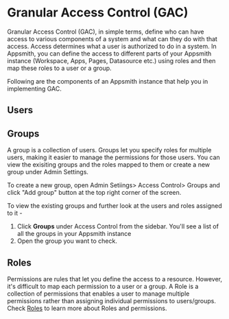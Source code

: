
# Granular Access Control (GAC)

Granular Access Control (GAC), in simple terms, define who can have access to various components of a system and what can they do with that access. Access determines what a user is authorized to do in a system. In Appsmith, you can define the access to different parts of your Appsmith instance (Workspace, Apps, Pages, Datasource etc.) using roles and then map these roles to a user or a group.

Following are the components of an Appsmith instance that help you in implementing GAC.

## Users

## Groups

A group is a collection of users. Groups let you specify roles for multiple users, making it easier to manage the permissions for those users. You can view the exisiting groups and the roles mapped to them or create a new group under Admin Settings.

To create a new group, open Admin Setiings> Access Control> Groups and click "Add group" button at the top right corner of the screen.

To view the existing groups and further look at the users and roles assigned to it - 
1. Click **Groups** under Access Control from the sidebar. You'll see a list of all the groups in your Appsmith instance 
2. Open the group you want to check. 

## Roles 

Permissions are rules that let you define the access to a resource. However, it's difficult to map each permission to a user or a group. A Role is a collection of permissions that enables a user to manage multiple permissions rather than assigning individual permissions to users/groups. Check [Roles](/advanced-concepts/access-control/granular-access-control/roles) to learn more about Roles and permissions.